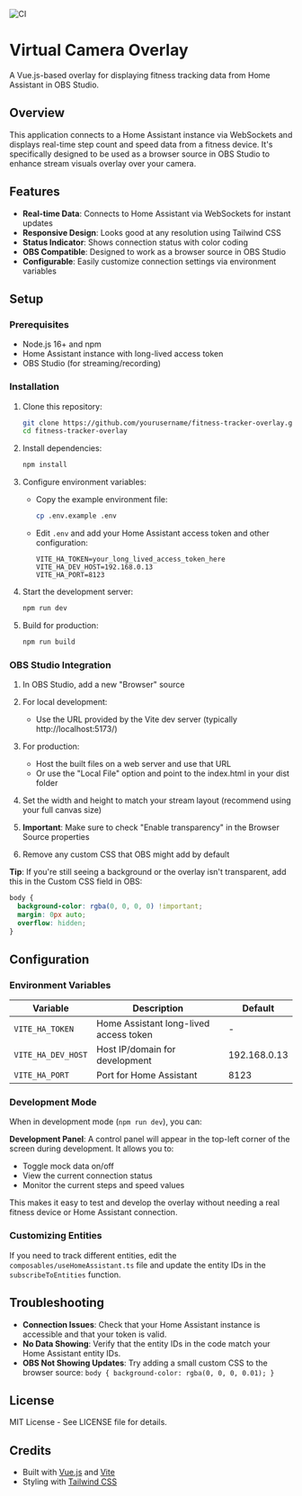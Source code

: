 ![CI](https://github.com/PhyberApex/virtual-camera-overlay/actions/workflows/ci.yml/badge.svg)

# Virtual Camera Overlay

A Vue.js-based overlay for displaying fitness tracking data from Home Assistant in OBS Studio.

## Overview

This application connects to a Home Assistant instance via WebSockets and displays real-time step count and speed data from a fitness device. It's specifically designed to be used as a browser source in OBS Studio to enhance stream visuals overlay over your camera.

## Features

- **Real-time Data**: Connects to Home Assistant via WebSockets for instant updates
- **Responsive Design**: Looks good at any resolution using Tailwind CSS
- **Status Indicator**: Shows connection status with color coding
- **OBS Compatible**: Designed to work as a browser source in OBS Studio
- **Configurable**: Easily customize connection settings via environment variables

## Setup

### Prerequisites

- Node.js 16+ and npm
- Home Assistant instance with long-lived access token
- OBS Studio (for streaming/recording)

### Installation

1. Clone this repository:

   ```bash
   git clone https://github.com/yourusername/fitness-tracker-overlay.git
   cd fitness-tracker-overlay
   ```

2. Install dependencies:

   ```bash
   npm install
   ```

3. Configure environment variables:

   - Copy the example environment file:
     ```bash
     cp .env.example .env
     ```
   - Edit `.env` and add your Home Assistant access token and other configuration:
     ```
     VITE_HA_TOKEN=your_long_lived_access_token_here
     VITE_HA_DEV_HOST=192.168.0.13
     VITE_HA_PORT=8123
     ```

4. Start the development server:

   ```bash
   npm run dev
   ```

5. Build for production:
   ```bash
   npm run build
   ```

### OBS Studio Integration

1. In OBS Studio, add a new "Browser" source
2. For local development:
   - Use the URL provided by the Vite dev server (typically http://localhost:5173/)
3. For production:

   - Host the built files on a web server and use that URL
   - Or use the "Local File" option and point to the index.html in your dist folder

4. Set the width and height to match your stream layout (recommend using your full canvas size)
5. **Important**: Make sure to check "Enable transparency" in the Browser Source properties
6. Remove any custom CSS that OBS might add by default

**Tip**: If you're still seeing a background or the overlay isn't transparent, add this in the Custom CSS field in OBS:

```css
body {
  background-color: rgba(0, 0, 0, 0) !important;
  margin: 0px auto;
  overflow: hidden;
}
```

## Configuration

### Environment Variables

| Variable           | Description                            | Default      |
| ------------------ | -------------------------------------- | ------------ |
| `VITE_HA_TOKEN`    | Home Assistant long-lived access token | -            |
| `VITE_HA_DEV_HOST` | Host IP/domain for development         | 192.168.0.13 |
| `VITE_HA_PORT`     | Port for Home Assistant                | 8123         |

### Development Mode

When in development mode (`npm run dev`), you can:

**Development Panel**: A control panel will appear in the top-left corner of the screen during development. It allows you to:

- Toggle mock data on/off
- View the current connection status
- Monitor the current steps and speed values

This makes it easy to test and develop the overlay without needing a real fitness device or Home Assistant connection.

### Customizing Entities

If you need to track different entities, edit the `composables/useHomeAssistant.ts` file and update the entity IDs in the `subscribeToEntities` function.

## Troubleshooting

- **Connection Issues**: Check that your Home Assistant instance is accessible and that your token is valid.
- **No Data Showing**: Verify that the entity IDs in the code match your Home Assistant entity IDs.
- **OBS Not Showing Updates**: Try adding a small custom CSS to the browser source: `body { background-color: rgba(0, 0, 0, 0.01); }`

## License

MIT License - See LICENSE file for details.

## Credits

- Built with [Vue.js](https://vuejs.org/) and [Vite](https://vitejs.dev/)
- Styling with [Tailwind CSS](https://tailwindcss.com/)
